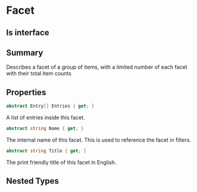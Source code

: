 # Facet

## Is interface

## Summary

Describes a facet of a group of items, with a limited
number of each facet with their total item counts
## Properties

```c#
abstract Entry[] Entries { get; } 
```
A list of entries inside this facet.
```c#
abstract string Name { get; } 
```
The internal name of this facet. This is used to reference the facet in filters.
```c#
abstract string Title { get; } 
```
The print friendly title of this facet in English.
## Nested Types

